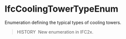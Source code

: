 # IfcCoolingTowerTypeEnum

Enumeration defining the typical types of cooling towers.

> HISTORY&nbsp; New enumeration in IFC2x.
